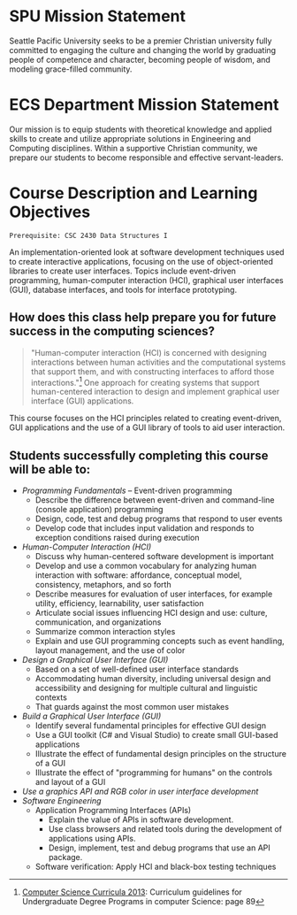 # SPU Mission Statement
Seattle Pacific University seeks to be a premier Christian university fully committed to engaging the culture and changing the world by graduating people of competence and character, becoming people of wisdom, and modeling grace-filled community.

# ECS Department Mission Statement
Our mission is to equip students with theoretical knowledge and applied skills to create and utilize appropriate solutions in Engineering and Computing disciplines.  Within a supportive Christian community, we prepare our students to become responsible and effective servant-leaders.

<!---
# Ways of Knowing in the Sciences (WKS) Mission
Ways of Knowing in the Sciences (WKS) courses teach principles and foundational knowledge as well as technologies and important applications in different scientific disciplines. Students will explore topics using the scientific method and other tools of science (e.g., problem solving, inquiry learning) and will be encouraged to pursue lifelong scientific literacy. Students will also exam interactions between science and Christianity, including stewardship of nature.
-->

# Course Description and Learning Objectives 
`Prerequisite: CSC 2430 Data Structures I`

An implementation-oriented look at software development techniques used to create interactive applications, focusing on the use of object-oriented libraries to create user interfaces. Topics include event-driven programming, human-computer interaction (HCI), graphical user interfaces (GUI), database interfaces, and tools for interface prototyping.

## How does this class help prepare you for future success in the computing sciences? 
> "Human-computer interaction (HCI) is concerned with designing interactions between human activities and the computational systems that support them, and with constructing interfaces to afford those interactions."[^1]
One approach for creating systems that support human-centered interaction to design and implement graphical user interface (GUI) applications.

[^1]: [Computer Science Curricula 2013](http://www.acm.org/education/CS2013-final-report.pdf): Curriculum guidelines for Undergraduate Degree Programs in computer Science: page 89 

This course focuses on the HCI principles related to creating event-driven, GUI applications and the use of a GUI library of tools to aid user interaction.

## Students successfully completing this course will be able to:

* *Programming Fundamentals* – Event-driven programming  
    * Describe the difference between event-driven and command-line (console application) programming
    * Design, code, test and debug programs that respond to user events
    * Develop code that includes input validation and responds to exception conditions raised during execution
* *Human-Computer Interaction (HCI)*
    * Discuss why human-centered software development is important
    * Develop and use a common vocabulary for analyzing human interaction with software: affordance, conceptual model, consistency, metaphors, and so forth
    * Describe measures for evaluation of user interfaces, for example utility, efficiency, learnability, user satisfaction
    * Articulate social issues influencing HCI design and use: culture, communication, and organizations
    * Summarize common interaction styles
    * Explain and use GUI programming concepts such as event handling, layout management, and the use of color
* *Design a Graphical User Interface (GUI)*
    * Based on a set of well-defined user interface standards
    * Accommodating human diversity, including universal design and accessibility and designing for multiple cultural and linguistic contexts
    * That guards against the most common user mistakes
* *Build a Graphical User Interface (GUI)*
    * Identify several fundamental principles for effective GUI design
    * Use a GUI toolkit (C# and Visual Studio) to create small GUI-based applications
    * Illustrate the effect of fundamental design principles on the structure of a GUI
    * Illustrate the effect of "programming for humans" on the controls and layout of a GUI
* *Use a graphics API and RGB color in user interface development*
* *Software Engineering*
    * Application Programming Interfaces (APIs)
        * Explain the value of APIs in software development.
        * Use class browsers and related tools during the development of applications using APIs.
        * Design, implement, test and debug programs that use an API package.
    * Software verification: Apply HCI and black-box testing techniques

